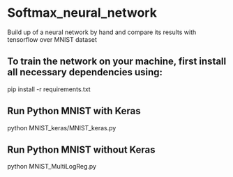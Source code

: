 # Softmax_neural_network

Build up of a neural network by hand and compare its results with tensorflow over MNIST dataset 

## To train the network on your machine, first install all necessary dependencies using:

pip install -r requirements.txt

## Run Python MNIST with Keras

python MNIST_keras/MNIST_keras.py

## Run Python MNIST without Keras

python MNIST_MultiLogReg.py

